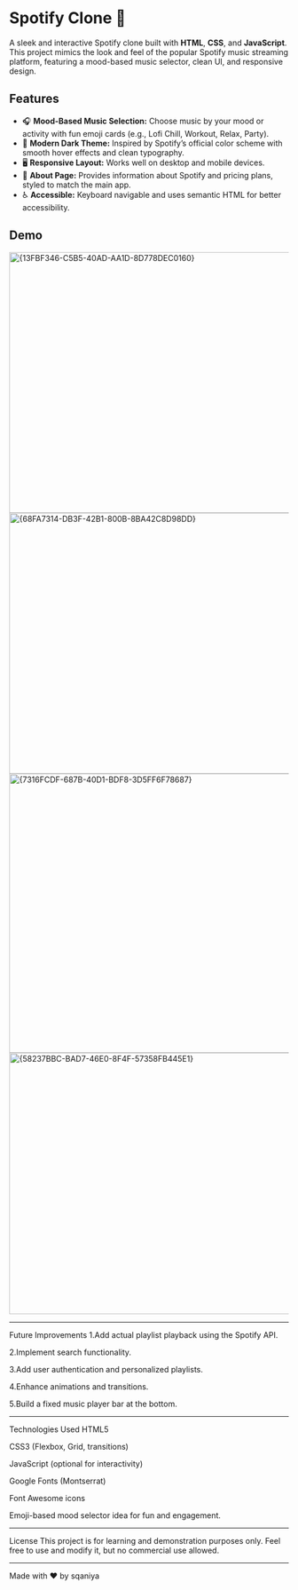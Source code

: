 # Spotify Clone 🎵

A sleek and interactive Spotify clone built with **HTML**, **CSS**, and **JavaScript**. This project mimics the look and feel of the popular Spotify music streaming platform, featuring a mood-based music selector, clean UI, and responsive design.

## Features

- 🎧 **Mood-Based Music Selection:** Choose music by your mood or activity with fun emoji cards (e.g., Lofi Chill, Workout, Relax, Party).
- 🎨 **Modern Dark Theme:** Inspired by Spotify’s official color scheme with smooth hover effects and clean typography.
- 🖥️ **Responsive Layout:** Works well on desktop and mobile devices.
- 📄 **About Page:** Provides information about Spotify and pricing plans, styled to match the main app.
- ♿ **Accessible:** Keyboard navigable and uses semantic HTML for better accessibility.

## Demo
<img width="903" height="470" alt="{13FBF346-C5B5-40AD-AA1D-8D778DEC0160}" src="https://github.com/user-attachments/assets/e1481bb9-d663-4add-976b-521938da055a" />
<img width="829" height="470" alt="{68FA7314-DB3F-42B1-800B-8BA42C8D98DD}" src="https://github.com/user-attachments/assets/71231ba6-90d2-4062-a94c-dc39b4b8846d" />
<img width="806" height="503" alt="{7316FCDF-687B-40D1-BDF8-3D5FF6F78687}" src="https://github.com/user-attachments/assets/10e738dd-72ba-4927-a2c3-84125150f96d" />
<img width="852" height="471" alt="{58237BBC-BAD7-46E0-8F4F-57358FB445E1}" src="https://github.com/user-attachments/assets/81dfb32e-bdcc-43ae-b227-820d6da9f9e6" />


---
Future Improvements
1.Add actual playlist playback using the Spotify API.


2.Implement search functionality.


3.Add user authentication and personalized playlists.


4.Enhance animations and transitions.


5.Build a fixed music player bar at the bottom.

---
Technologies Used
HTML5

CSS3 (Flexbox, Grid, transitions)

JavaScript (optional for interactivity)

Google Fonts (Montserrat)

Font Awesome icons


Emoji-based mood selector idea for fun and engagement.

---

License
This project is for learning and demonstration purposes only.
Feel free to use and modify it, but no commercial use allowed.

---

Made with ❤️ by sqaniya
